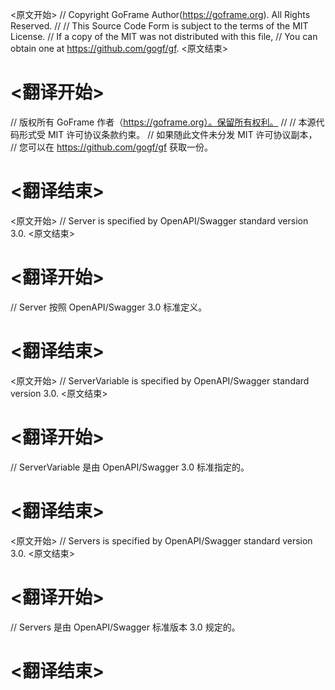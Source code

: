
<原文开始>
// Copyright GoFrame Author(https://goframe.org). All Rights Reserved.
//
// This Source Code Form is subject to the terms of the MIT License.
// If a copy of the MIT was not distributed with this file,
// You can obtain one at https://github.com/gogf/gf.
<原文结束>

# <翻译开始>
// 版权所有 GoFrame 作者（https://goframe.org）。保留所有权利。
//
// 本源代码形式受 MIT 许可协议条款约束。
// 如果随此文件未分发 MIT 许可协议副本，
// 您可以在 https://github.com/gogf/gf 获取一份。
# <翻译结束>


<原文开始>
// Server is specified by OpenAPI/Swagger standard version 3.0.
<原文结束>

# <翻译开始>
// Server 按照 OpenAPI/Swagger 3.0 标准定义。
# <翻译结束>


<原文开始>
// ServerVariable is specified by OpenAPI/Swagger standard version 3.0.
<原文结束>

# <翻译开始>
// ServerVariable 是由 OpenAPI/Swagger 3.0 标准指定的。
# <翻译结束>


<原文开始>
// Servers is specified by OpenAPI/Swagger standard version 3.0.
<原文结束>

# <翻译开始>
// Servers 是由 OpenAPI/Swagger 标准版本 3.0 规定的。
# <翻译结束>

